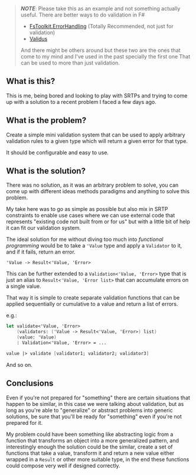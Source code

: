 > **_NOTE_**: Please take this as an example and not something actually useful. There are better ways to do validation in F#
>
> - [FsToolkit.ErrorHandling](https://demystifyfp.gitbook.io/fstoolkit-errorhandling) (Totally Recommended, not just for validation)
> - [Validus](https://github.com/pimbrouwers/Validus)
>
> And there might be others around but these two are the ones that come to my mind and I've used in the past specially the first one
> That can be used to more than just validation.

## What is this?

This is me, being bored and looking to play with SRTPs and trying to come up with a solution to a recent problem I faced a few days ago.

## What is the problem?

Create a simple mini validation system that can be used to apply arbitrary validation rules to a given type which will return a given error for that type.

It should be configurable and easy to use.

## What is the solution?

There was no solution, as it was an arbitrary problem to solve, you can come up with different ideas methods paradigms and anything to solve this problem.

My take here was to go as simple as possible but also mix in SRTP constraints to enable use cases where we can use external code that represents "existing code not built from or for us" but with a little bit of help it can fit our validation system.

The ideal solution for me without diving too much into _functional programming_ would be to take a `'Value` type and apply a `Validator` to it, and if it fails, return an error.

`'Value -> Result<'Value, 'Error>`

This can be further extended to a `Validation<'Value, 'Error>` type that is just an alias to `Result<'Value, 'Error list>` that can accumulate errors on a single value.

That way it is simple to create separate validation functions that can be applied sequentially or cumulative to a value and return a list of errors.

e.g.:

```fsharp
let validate<'Value, 'Error>
    (validators: ('Value -> Result<'Value, 'Error>) list)
    (value: 'Value)
    : Validation<'Value, 'Error> = ...

value |> validate [validator1; validator2; validator3]
```

And so on.

## Conclusions

Even if you're not prepared for "something" there are certain situations that happen to be similar, in this case we were talking about validation, but as long as you're able to "generalize" or abstract problems into generic solutions, be sure that you'll be ready for "something" even if you're not prepared for it.

My problem could have been something like abstracting logic from a function that transforms an object into a more generalized pattern, and interestingly enough the solution could be the similar, create a set of functions that take a value, transform it and return a new value either wrapped in a `Result` or other more suitable type, in the end these functions could compose very well if designed correctly.
